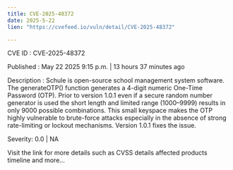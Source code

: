 ```yaml
---
title: CVE-2025-48372
date: 2025-5-22
lien: "https://cvefeed.io/vuln/detail/CVE-2025-48372"

---
```


CVE ID : CVE-2025-48372

Published :  May 22
2025
9:15 p.m. | 13 hours
37 minutes ago

Description : Schule is open-source school management system software. The generateOTP() function generates a 4-digit numeric One-Time Password (OTP). Prior to version 1.0.1
even if a secure random number generator is used
the short length and limited range (1000–9999) results in only 9000 possible combinations. This small keyspace makes the OTP highly vulnerable to brute-force attacks
especially in the absence of strong rate-limiting or lockout mechanisms. Version 1.0.1 fixes the issue.

Severity: 0.0 | NA

Visit the link for more details
such as CVSS details
affected products
timeline
and more...
